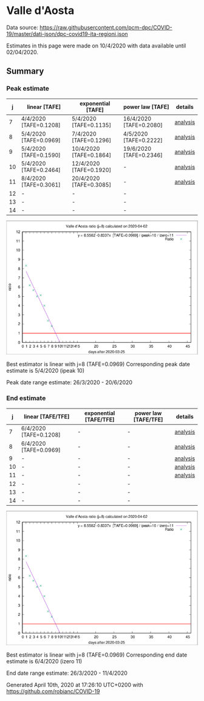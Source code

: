 # Valle d'Aosta


Data source: https://raw.githubusercontent.com/pcm-dpc/COVID-19/master/dati-json/dpc-covid19-ita-regioni.json

Estimates in this page were made on 10/4/2020 with data available until 02/04/2020.


## Summary 

### Peak estimate 
|j|linear [TAFE]|exponential [TAFE]|power law [TAFE]|details|
|---|----|-----------|---------|-------|
|7|4/4/2020 [TAFE=0.1208]|5/4/2020 [TAFE=0.1135]|16/4/2020 [TAFE=0.2080]|[analysis](COVID-19_valle_d'aosta_j7_2020-04-02.md)|
|8|5/4/2020 [TAFE=0.0969]|7/4/2020 [TAFE=0.1296]|4/5/2020 [TAFE=0.2222]|[analysis](COVID-19_valle_d'aosta_j8_2020-04-02.md)|
|9|5/4/2020 [TAFE=0.1590]|10/4/2020 [TAFE=0.1864]|19/6/2020 [TAFE=0.2346]|[analysis](COVID-19_valle_d'aosta_j9_2020-04-02.md)|
|10|5/4/2020 [TAFE=0.2464]|12/4/2020 [TAFE=0.1920]|-|[analysis](COVID-19_valle_d'aosta_j10_2020-04-02.md)|
|11|8/4/2020 [TAFE=0.3061]|20/4/2020 [TAFE=0.3085]|-|[analysis](COVID-19_valle_d'aosta_j11_2020-04-02.md)|
|12|-|-|-||
|13|-|-|-||
|14|-|-|-||

![best peak estimate](COVID-19_valle_d'aosta_j8_2020-04-02.png)

Best estimator is linear with j=8 (TAFE=0.0969)
Corresponding peak date estimate is 5/4/2020 (ipeak 10)


Peak date range estimate: 26/3/2020 - 20/6/2020

### End estimate 
|j|linear [TAFE/TFE]|exponential [TAFE/TFE]|power law [TAFE/TFE]|details|
|---|----|-----------|---------|-------|
|7|6/4/2020 [TAFE=0.1208]|-|-|[analysis](COVID-19_valle_d'aosta_j7_2020-04-02.md)|
|8|6/4/2020 [TAFE=0.0969]|-|-|[analysis](COVID-19_valle_d'aosta_j8_2020-04-02.md)|
|9|-|-|-|[analysis](COVID-19_valle_d'aosta_j9_2020-04-02.md)|
|10|-|-|-|[analysis](COVID-19_valle_d'aosta_j10_2020-04-02.md)|
|11|-|-|-|[analysis](COVID-19_valle_d'aosta_j11_2020-04-02.md)|
|12|-|-|-||
|13|-|-|-||
|14|-|-|-||

![best zero estimate](COVID-19_valle_d'aosta_j8_2020-04-02.png)

Best estimator is linear with j=8 (TAFE=0.0969)
Corresponding end date estimate is 6/4/2020 (izero 11)


End date range estimate: 26/3/2020 - 11/4/2020

Generated April 10th, 2020 at 17:26:10 UTC+0200 with https://github.com/robianc/COVID-19
